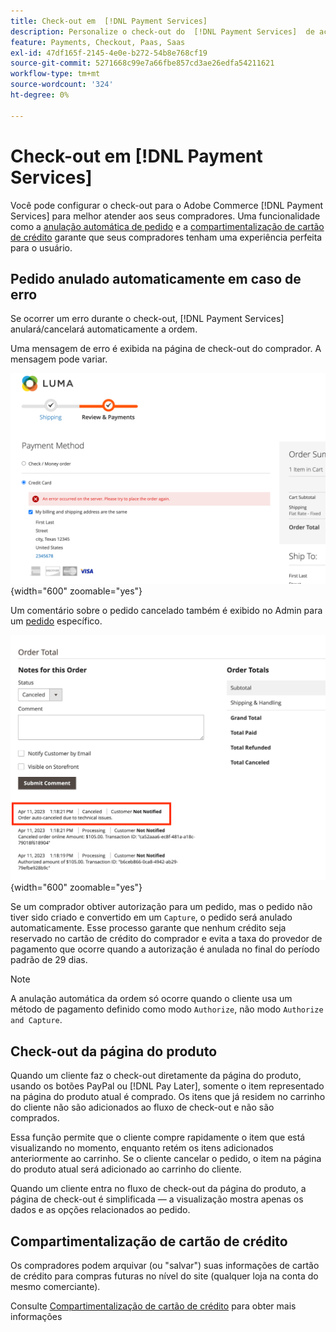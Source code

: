 ```yaml
---
title: Check-out em  [!DNL Payment Services]
description: Personalize o check-out do  [!DNL Payment Services]  de acordo com as necessidades do cliente.
feature: Payments, Checkout, Paas, Saas
exl-id: 47df165f-2145-4e0e-b272-54b8e768cf19
source-git-commit: 5271668c99e7a66fbe857cd3ae26edfa54211621
workflow-type: tm+mt
source-wordcount: '324'
ht-degree: 0%

---
```



# Check-out em [!DNL Payment Services]

Você pode configurar o check-out para o Adobe Commerce [!DNL Payment Services] para melhor atender aos seus compradores. Uma funcionalidade como a [anulação automática de pedido](#order-auto-voided-if-error) e a [compartimentalização de cartão de crédito](#credit-card-vaulting) garante que seus compradores tenham uma experiência perfeita para o usuário.

## Pedido anulado automaticamente em caso de erro

Se ocorrer um erro durante o check-out, [!DNL Payment Services] anulará/cancelará automaticamente a ordem.

Uma mensagem de erro é exibida na página de check-out do comprador. A mensagem pode variar.

![Erro ao verificar](assets/user-checkout-error.png "Erro ao fazer check-out"){width="600" zoomable="yes"}

Um comentário sobre o pedido cancelado também é exibido no Admin para um [pedido](https://experienceleague.adobe.com/docs/commerce-admin/stores-sales/order-management/orders/orders.html?lang=en) específico.

![Comentário de pedido cancelado no Administrador para pedido](assets/admin-checkout-error.png "Comentário de pedido cancelado no Administrador para pedido"){width="600" zoomable="yes"}

Se um comprador obtiver autorização para um pedido, mas o pedido não tiver sido criado e convertido em um `Capture`, o pedido será anulado automaticamente. Esse processo garante que nenhum crédito seja reservado no cartão de crédito do comprador e evita a taxa do provedor de pagamento que ocorre quando a autorização é anulada no final do período padrão de 29 dias.

>[!NOTE]
>
>A anulação automática da ordem só ocorre quando o cliente usa um método de pagamento definido como modo `Authorize`, não modo `Authorize and Capture`.

## Check-out da página do produto

Quando um cliente faz o check-out diretamente da página do produto, usando os botões PayPal ou [!DNL Pay Later], somente o item representado na página do produto atual é comprado. Os itens que já residem no carrinho do cliente não são adicionados ao fluxo de check-out e não são comprados.

Essa função permite que o cliente compre rapidamente o item que está visualizando no momento, enquanto retém os itens adicionados anteriormente ao carrinho.
Se o cliente cancelar o pedido, o item na página do produto atual será adicionado ao carrinho do cliente.

Quando um cliente entra no fluxo de check-out da página do produto, a página de check-out é simplificada — a visualização mostra apenas os dados e as opções relacionados ao pedido.

## Compartimentalização de cartão de crédito

Os compradores podem arquivar (ou &quot;salvar&quot;) suas informações de cartão de crédito para compras futuras no nível do site (qualquer loja na conta do mesmo comerciante).

Consulte [Compartimentalização de cartão de crédito](vaulting.md) para obter mais informações
